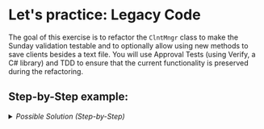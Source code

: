 # Let's practice: Legacy Code

The goal of this exercise is to refactor the `ClntMngr` class to make the Sunday validation testable and to optionally allow using new methods to save clients besides a text file. You will use Approval Tests (using Verify, a C# library) and TDD to ensure that the current functionality is preserved during the refactoring.

## Step-by-Step example:

<details>
  <summary><i>Possible Solution (Step-by-Step)</i></summary>


### Step 1: Install Verify Library

1. Add the Verify library to your project by running the following commands:

   ```bash
   dotnet add package Verify.Xunit
   ```

### Step 2: Create Approval Tests

1. **Write tests to approve the current functionality:**

   - Create a test project if you don't have one already.
   - Add a new test class `ClientManagerApprovalTests`.

   ```csharp
   using ClientManager;
   using System;
   using System.IO;
   using System.Threading.Tasks;
   using VerifyXunit;
   using Xunit;

   [UsesVerify]
   public class ClientManagerApprovalTests
   {
       private readonly ClntMngr _manager = new();

       [Fact]
       public Task Given_a_client_and_file_Then_updates_file_as_expected()
       {
           const string filePath = "testing.txt";
           EnsureFileExists(filePath);

           _manager.AddClnt("Gui", "random@gui-random.com", filePath);

           return VerifyFile(filePath);
       }

       [Fact]
       public Task Given_a_duplicated_client_Then_throws_exception()
       {
           const string filePath = "testing-duplicated.txt";
           EnsureFileExists(filePath);
           _manager.AddClnt("Gui", "random@gui-random.com", filePath);

           return Verifier.Throws(
               () => _manager.AddClnt("Gui", "random@gui-random.com", filePath));
       }

       [Fact]
       public Task Given_an_invalid_email_then_throws_exception()
       {
           const string filePath = "testing-invalid-email.txt";
           EnsureFileExists(filePath);

           return Verifier.Throws(
               () => _manager.AddClnt("Gui", "gui", filePath));
       }

       [Fact]
       public Task Given_an_empty_email_then_throws_exception()
       {
           const string filePath = "testing-empty-email.txt";
           EnsureFileExists(filePath);

           return Verifier.Throws(
               () => _manager.AddClnt("Gui", "", filePath));
       }

       [Fact]
       public Task Given_an_invalid_name_then_throws_exception()
       {
           const string filePath = "testing-empty-name.txt";
           EnsureFileExists(filePath);

           return Verifier.Throws(
               () => _manager.AddClnt("", "random@gui-random.com", filePath));
       }

       private static void EnsureFileExists(string path)
       {
           using (File.Create(path))
           {
           }
       }
   }
   ```

2. **Run the tests and approve the results:**

   - Run the tests to generate the approval files.
   - Review and approve the generated `.approved.txt` files to establish the baseline.

### Step 3: Refactor for Testability

1. **Extract date-related logic to make it testable:**

   ```csharp
   using Microsoft.Extensions.Time.Testing;

   public class ClntMngr
   {
       private readonly TimeProvider _timeProvider;

       public ClntMngr()
       {
           _timeProvider = TimeProvider.System;
       }

       public ClntMngr(TimeProvider timeProvider)
       {
           _timeProvider = timeProvider;
       }

       public void AddClnt(string name, string email, string filePath)
       {
           AddClient(name, email, new ClientsFile(filePath));
       }

       public void AddClient(string name, string email, IClientsRegistry clientsRegistry)
       {
           ValidateClient(name, email);

           if (!IsBusinessDay())
               throw new Exception("Cannot add clients on Sundays.");

           clientsRegistry.ValidateClientDoesNotExist(name, email);
           clientsRegistry.AppendToFile(name, email);
       }

       private bool IsBusinessDay()
       {
           return _timeProvider.GetUtcNow().DayOfWeek != DayOfWeek.Sunday;
       }

       private static void ValidateClient(string name, string email)
       {
           if (string.IsNullOrEmpty(name) || string.IsNullOrEmpty(email))
               throw new Exception("Name and email are required.");

           if (!email.Contains("@"))
               throw new Exception("Invalid email.");
       }
   }
   ```

2. **Create tests to verify the date-related logic:**

   ```csharp
   public class ClientManagerScenarios
   {
       [Fact]
       public void When_today_is_sunday_Then_throws_exception()
       {
           var sundayDateTime = new DateTimeOffset(2024, 1, 7, 0, 0, 0, TimeSpan.Zero);
           var timeProvider = new FakeTimeProvider(sundayDateTime);
           var manager = new ClntMngr(timeProvider);

           Assert.Throws<Exception>(() => manager.AddClnt("Gui", "gui@gui", "testing-sunday.txt"));
       }
   }
   ```

### Step 4: Refactor for Extensibility

1. **Abstract the storage mechanism to make it extensible:**

   ```csharp
   public interface IClientsRegistry
   {
       void ValidateClientDoesNotExist(string name, string email);
       void AppendToFile(string name, string email);
   }

   public class ClientsFile : IClientsRegistry
   {
       private readonly string _filePath;

       public ClientsFile(string filePath)
       {
           _filePath = filePath;
       }

       public void ValidateClientDoesNotExist(string name, string email)
       {
           var lines = File.ReadAllLines(_filePath);
           foreach (var line in lines)
           {
               var parts = line.Split(',');
               if (parts.Length != 2)
                   continue;

               var existingName = parts[0];
               var existingEmail = parts[1];

               if (existingName == name && existingEmail == email)
                   throw new Exception("Client already exists.");
           }
       }

       public void AppendToFile(string name, string email)
       {
           using var writer = new StreamWriter(_filePath, true);
           writer.WriteLine($"{name},{email}");
       }
   }
   ```

2. **Create tests to verify the new storage mechanism:**

   ```csharp
   public class ClientManagerScenarios
   {
       [Fact]
       public void When_clients_registry_is_provided_then_adds_client()
       {
           var clientsRegistry = new ClientRegistrySpy();
           var manager = new ClntMngr();

           manager.AddClient("Gui", "gui@gui", clientsRegistry);

           clientsRegistry.NumberOfClientsAdded.Should().Be(1);
       }
   }

   public class ClientRegistrySpy : IClientsRegistry
   {
       public int NumberOfClientsAdded { get; private set; }

       public void ValidateClientDoesNotExist(string name, string email) { }

       public void AppendToFile(string name, string email)
       {
           NumberOfClientsAdded++;
       }
   }
   ```

3. **Run the tests and ensure they pass:**

   - Run all the tests to verify that the functionality remains consistent and matches the approved results.

</details>

